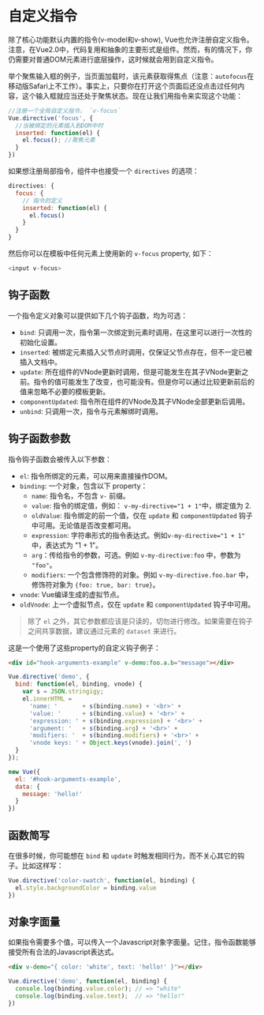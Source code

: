 
# 自定义指令

除了核心功能默认内置的指令(v-model和v-show), Vue也允许注册自定义指令。注意，在Vue2.0中，代码复用和抽象的主要形式是组件。然而，有的情况下，你仍需要对普通DOM元素进行底层操作，这时候就会用到自定义指令。

举个聚焦输入框的例子，当页面加载时，该元素获取得焦点（注意：`autofocus`在移动版Safari上不工作）。事实上，只要你在打开这个页面后还没点击过任何内容，这个输入框就应当还处于聚焦状态。现在让我们用指令来实现这个功能：

```js
//注册一个全局自定义指令， `v-focus`
Vue.directive('focus', {
  //当被绑定的元素插入到DOM中时
  inserted: function(el) {
    el.focus(); //聚焦元素
  }
})
```

如果想注册局部指令，组件中也接受一个 `directives` 的选项：

```js
directives: {
  focus: {
    // 指令的定义
    inserted: function(el) {
      el.focus()
    }
  }
}
```

然后你可以在模板中任何元素上使用新的 `v-focus` property, 如下：

```js
<input v-focus>
```

## 钩子函数

一个指令定义对象可以提供如下几个钩子函数，均为可选：

- `bind`: 只调用一次，指令第一次绑定到元素时调用，在这里可以进行一次性的初始化设置。
- `inserted`: 被绑定元素插入父节点时调用，仅保证父节点存在，但不一定已被插入文档中。
- `update`: 所在组件的VNode更新时调用，但是可能发生在其子VNode更新之前。指令的值可能发生了改变，也可能没有。但是你可以通过比较更新前后的值来忽略不必要的模板更新。
- `componentUpdated`: 指令所在组件的VNode及其子VNode全部更新后调用。
- `unbind`: 只调用一次，指令与元素解绑时调用。


## 钩子函数参数

指令钩子函数会被传入以下参数：

- `el`: 指令所绑定的元素，可以用来直接操作DOM。
- `binding`: 一个对象，包含以下 property：
  - `name`: 指令名，不包含 `v-` 前缀。
  - `value`: 指令的绑定值，例如： `v-my-directive="1 + 1"`中，绑定值为 2.
  - `oldValue`: 指令绑定的前一个值，仅在 `update` 和 `componentUpdated` 钩子中可用。无论值是否改变都可用。
  - `expression`: 字符串形式的指令表达式。例如`v-my-directive="1 + 1"` 中，表达式为 "1 + 1"。
  - `arg`：传给指令的参数，可选。例如 `v-my-directive:foo` 中，参数为 `"foo"`。
  - `modifiers`: 一个包含修饰符的对象。例如 `v-my-directive.foo.bar` 中，修饰符对象为 `{foo: true, bar: true}`。
- `vnode`: Vue编译生成的虚拟节点。
- `oldVnode`: 上一个虚拟节点，仅在 `update` 和 `componentUpdated` 钩子中可用。

> 除了 `el` 之外，其它参数都应该是只读的，切勿进行修改。如果需要在钩子之间共享数据，建议通过元素的 `dataset` 来进行。

这是一个使用了这些property的自定义钩子例子：

```html
<div id="hook-arguments-example" v-demo:foo.a.b="message"></div>
```

```js
Vue.directive('demo', {
  bind: function(el, binding, vnode) {
    var s = JSON.stringigy;
    el.innerHTML =
      'name: '       + s(binding.name) + '<br>' +
      'value: '      + s(binding.value) + '<br>' +
      'expression: ' + s(binding.expression) + '<br>' +
      'argument: '   + s(binding.arg) + '<br>' +
      'modifiers: '  + s(binding.modifiers) + '<br>' +
      'vnode keys: ' + Object.keys(vnode).join(', ')
  }
});

new Vue({
  el: '#hook-arguments-example',
  data: {
    message: 'hello!'
  }
})
```

## 函数简写

在很多时候，你可能想在 `bind` 和 `update` 时触发相同行为，而不关心其它的钩子。比如这样写：

```js
Vue.directive('color-swatch', function(el, binding) {
  el.style.backgroundColor = binding.value
})
```

## 对象字面量

如果指令需要多个值，可以传入一个Javascript对象字面量。记住，指令函数能够接受所有合法的Javascript表达式。

```html
<div v-demo="{ color: 'white', text: 'hello!' }"></div>
```

```js
Vue.directive('demo', function(el, binding) {
  console.log(binding.value.color); // => "white"
  console.log(binding.value.text);  // => "hello!"
})
```